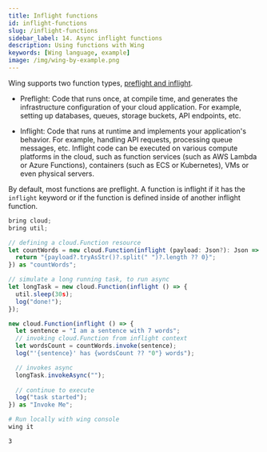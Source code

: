 ```yaml
---
title: Inflight functions
id: inflight-functions
slug: /inflight-functions
sidebar_label: 14. Async inflight functions
description: Using functions with Wing
keywords: [Wing language, example]
image: /img/wing-by-example.png
---
```


Wing supports two function types, [preflight and inflight](/docs/concepts/inflights).

- Preflight: Code that runs once, at compile time, and generates the infrastructure configuration of your cloud application. For example, setting up databases, queues, storage buckets, API endpoints, etc.

- Inflight: Code that runs at runtime and implements your application's behavior. For example, handling API requests, processing queue messages, etc. Inflight code can be executed on various compute platforms in the cloud, such as function services (such as AWS Lambda or Azure Functions), containers (such as ECS or Kubernetes), VMs or even physical servers.

By default, most functions are preflight. A function is inflight if it has the `inflight` keyword or if the function is defined inside of another inflight function.

```js playground example title="main.w"
bring cloud;
bring util;

// defining a cloud.Function resource
let countWords = new cloud.Function(inflight (payload: Json?): Json => {
  return "{payload?.tryAsStr()?.split(" ")?.length ?? 0}";
}) as "countWords";

// simulate a long running task, to run async
let longTask = new cloud.Function(inflight () => {
  util.sleep(30s);
  log("done!");
});

new cloud.Function(inflight () => {
  let sentence = "I am a sentence with 7 words";
  // invoking cloud.Function from inflight context
  let wordsCount = countWords.invoke(sentence);
  log("'{sentence}' has {wordsCount ?? "0"} words");

  // invokes async
  longTask.invokeAsync("");
  
  // continue to execute
  log("task started");
}) as "Invoke Me";
```

```bash title="Wing console output"
# Run locally with wing console
wing it

3
```